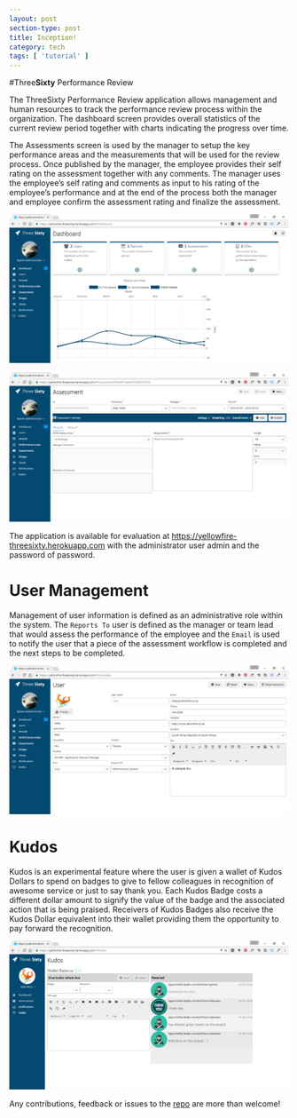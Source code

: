 ```yaml
---
layout: post
section-type: post
title: Inception!
category: tech
tags: [ 'tutorial' ]
---
```


#Three**Sixty** Performance Review

The ThreeSixty Performance Review application allows management and human resources to track the performance review process within the organization. The dashboard screen provides overall statistics of the current review period together with charts indicating the progress over time.

The Assessments screen is used by the manager to setup the key performance areas and the measurements that will be used for the review process. Once published by the manager, the employee provides their self rating on the assessment together with any comments. The manager uses the employee’s self rating and comments as input to his rating of the employee’s performance and at the end of the process both the manager and employee confirm the assessment rating and finalize the assessment.

![alt text](./img/ThreeSixty/Dashboard.png "ThreeSixty Dashboard")

![alt text](./img/Threesixty/Assessment.png "ThreeSixty Assessment")

The application is available for evaluation at https://yellowfire-threesixty.herokuapp.com with the administrator user admin and the password of password.

# User Management
Management of user information is defined as an administrative role within the system. The `Reports To` user is defined as the manager or team lead that would assess the performance of the employee and the `Email` is used to notify the user that a piece of the assessment workflow is completed and the next steps to be completed.

![alt text](./img/Threesixty/Users.png "ThreeSixty Uses")

# Kudos

Kudos is an experimental feature where the user is given a wallet of Kudos Dollars to spend on badges to give to fellow colleagues in recognition of awesome service or just to say thank you. Each Kudos Badge costs a different dollar amount to signify the value of the badge and the associated action that is being praised. Receivers of Kudos Badges also receive the Kudos Dollar equivalent into their wallet providing them the opportunity to pay forward the recognition.

![alt text](./img/Threesixty/Kudos.png "ThreeSixty Kudos")

Any contributions, feedback or issues to the <a href="https://github.com/PanosSakkos/personal-jekyll-theme" target="\_blank">repo</a> are more than welcome!
